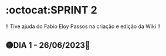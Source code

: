 # :octocat:SPRINT 2
!! Tive ajuda do Fabio Eloy Passos na criação e edição da Wiki !!

## :yellow_circle:DIA 1 - 26/06/2023:pushpin:
